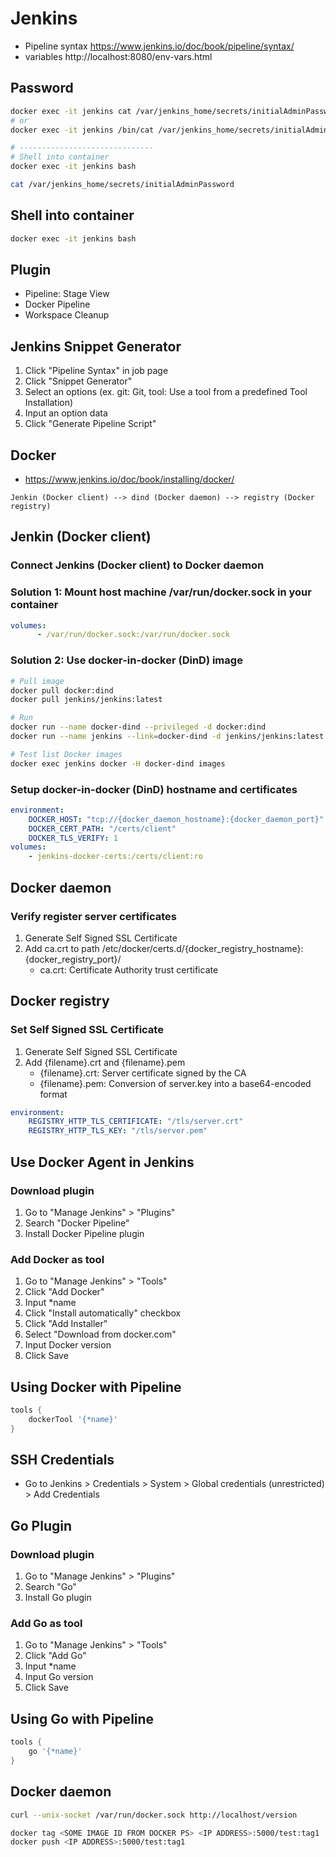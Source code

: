# Jenkins
- Pipeline syntax https://www.jenkins.io/doc/book/pipeline/syntax/
- variables http://localhost:8080/env-vars.html

## Password
``` bash
docker exec -it jenkins cat /var/jenkins_home/secrets/initialAdminPassword
# or
docker exec -it jenkins /bin/cat /var/jenkins_home/secrets/initialAdminPassword

# ------------------------------
# Shell into container
docker exec -it jenkins bash

cat /var/jenkins_home/secrets/initialAdminPassword
```

## Shell into container
``` bash
docker exec -it jenkins bash
```

## Plugin
- Pipeline: Stage View
- Docker Pipeline
- Workspace Cleanup

## Jenkins Snippet Generator
1. Click "Pipeline Syntax" in job page
2. Click "Snippet Generator"
3. Select an options (ex. git: Git, tool: Use a tool from a predefined Tool Installation)
4. Input an option data
5. Click "Generate Pipeline Script"

## Docker
- https://www.jenkins.io/doc/book/installing/docker/

```
Jenkin (Docker client) --> dind (Docker daemon) --> registry (Docker registry)
```

## Jenkin (Docker client)
### Connect Jenkins (Docker client) to Docker daemon
### Solution 1: Mount host machine /var/run/docker.sock in your container
``` yaml
volumes:
      - /var/run/docker.sock:/var/run/docker.sock
```

### Solution 2: Use docker-in-docker (DinD) image
``` bash
# Pull image
docker pull docker:dind
docker pull jenkins/jenkins:latest

# Run
docker run --name docker-dind --privileged -d docker:dind
docker run --name jenkins --link=docker-dind -d jenkins/jenkins:latest

# Test list Docker images
docker exec jenkins docker -H docker-dind images
```

### Setup docker-in-docker (DinD) hostname and certificates
``` yaml
environment:
    DOCKER_HOST: "tcp://{docker_daemon_hostname}:{docker_daemon_port}"
    DOCKER_CERT_PATH: "/certs/client"
    DOCKER_TLS_VERIFY: 1
volumes:
    - jenkins-docker-certs:/certs/client:ro
```

## Docker daemon
### Verify register server certificates
1. Generate Self Signed SSL Certificate
2. Add ca.crt to path /etc/docker/certs.d/{docker_registry_hostname}:{docker_registry_port}/
    - ca.crt: Certificate Authority trust certificate

## Docker registry
### Set Self Signed SSL Certificate
1. Generate Self Signed SSL Certificate
2. Add {filename}.crt and {filename}.pem
    - {filename}.crt: Server certificate signed by the CA
    - {filename}.pem: Conversion of server.key into a base64-encoded format
``` yaml
environment:
    REGISTRY_HTTP_TLS_CERTIFICATE: "/tls/server.crt"
    REGISTRY_HTTP_TLS_KEY: "/tls/server.pem"
```

## Use Docker Agent in Jenkins
### Download plugin
1. Go to "Manage Jenkins" > "Plugins"
2. Search "Docker Pipeline"
3. Install Docker Pipeline plugin

### Add Docker as tool
1. Go to "Manage Jenkins" > "Tools"
2. Click "Add Docker"
3. Input *name
4. Click "Install automatically" checkbox
5. Click "Add Installer"
6. Select "Download from docker.com"
7. Input Docker version
8. Click Save

## Using Docker with Pipeline
``` groovy
tools {
    dockerTool '{*name}'
}
```

## SSH Credentials
- Go to Jenkins > Credentials > System > Global credentials (unrestricted) > Add Credentials

## Go Plugin
### Download plugin
1. Go to "Manage Jenkins" > "Plugins"
2. Search "Go"
3. Install Go plugin

### Add Go as tool
1. Go to "Manage Jenkins" > "Tools"
2. Click "Add Go"
3. Input *name
4. Input Go version
8. Click Save

## Using Go with Pipeline
``` groovy
tools {
    go '{*name}'
}
```

## Docker daemon
``` bash
curl --unix-socket /var/run/docker.sock http://localhost/version
```

``` bash
docker tag <SOME IMAGE ID FROM DOCKER PS> <IP ADDRESS>:5000/test:tag1
docker push <IP ADDRESS>:5000/test:tag1
```